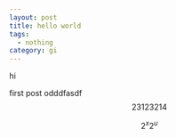 ```yaml
---
layout: post
title: hello world
tags:
  - nothing
category: gi
---
```

hi

first post
odddfasdf
$$ 23123214 $$


$$ 2^{x} 2^{u} $$